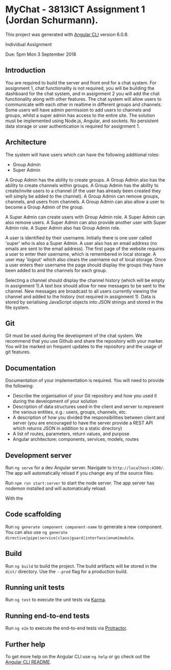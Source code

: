 # MyChat - 3813ICT Assignment 1 (Jordan Schurmann).

This project was generated with [Angular CLI](https://github.com/angular/angular-cli) version 6.0.8.

Individual Assignment

Due: 5pm Mon 3 September 2018

## Introduction
You are required to build the server and front end for a chat system. For assignment 1, chat
functionality is not required, you will be building the dashboard for the chat system, and in
assignment 2 you will add the chat functionality along with other features. The chat system will
allow users to communicate with each other in realtime in different groups and channels. Some
users will have admin permission to add users to channels and groups, whilst a super admin
has access to the entire site. The solution must be implemented using Node.js, Angular, and
sockets. No persistent data storage or user authentication is required for assignment 1.

## Architecture

The system will have users which can have the following additional roles:
* Group Admin
* Super Admin

A Group Admin has the ability to create groups. A Group Admin also has the ability to create
channels within groups. A Group Admin has the ability to create/invite users to a channel (if the
user has already been created they will simply be added to the channel). A Group Admin can
remove groups, channels, and users from channels. A Group Admin can also allow a user to
become a Group Admin of the group.

A Super Admin can create users with Group Admin role. A Super Admin can also remove users.
A Super Admin can also provide another user with Super Admin role. A Super Admin also has
Group Admin role.

A user is identified by their username. Initially there is one user called 'super' who is also a
Super Admin. A user also has an email address (no emails are sent to the email address).
The first page of the website requires a user to enter their username, which is remembered in
local storage. A user may 'logout' which also clears the username out of local storage. Once a
user enters their username the page should display the groups they have been added to and
the channels for each group.

Selecting a channel should display the channel history (which will be empty in assignment 1).A text box should allow for new messages to be sent to the channel. New messages are
broadcast to all users currently viewing the channel and added to the history (not required in
assignment 1).
Data is stored by serialising JavaScript objects into JSON strings and stored in the file system.

## Git
Git must be used during the development of the chat system. We recommend that you use
Github and share the repository with your marker. You will be marked on frequent updates to
the repository and the usage of git features.

## Documentation
Documentation of your implementation is required. You will need to provide the following:
* Describe the organisation of your Git repository and how you used it during the
development of your solution
* Description of data structures used in the client and server to represent the various
entities, e.g.: users, groups, channels, etc.
* A description of how you divided the responsibilities between client and server (you are
encouraged to have the server provide a REST API which returns JSON in addition to a
static directory)
* A list of routes, parameters, return values, and purpose
* Angular architecture: components, services, models, routes




## Development server

Run `ng serve` for a dev Angular server. Navigate to `http://localhost:4200/`. The app will automatically reload if you change any of the source files.

Run `npm run start:server` to start the node server.  The app server has nodemon installed and will automatically reload.

With the


## Code scaffolding

Run `ng generate component component-name` to generate a new component. You can also use `ng generate directive|pipe|service|class|guard|interface|enum|module`.

## Build

Run `ng build` to build the project. The build artifacts will be stored in the `dist/` directory. Use the `--prod` flag for a production build.

## Running unit tests

Run `ng test` to execute the unit tests via [Karma](https://karma-runner.github.io).

## Running end-to-end tests

Run `ng e2e` to execute the end-to-end tests via [Protractor](http://www.protractortest.org/).

## Further help

To get more help on the Angular CLI use `ng help` or go check out the [Angular CLI README](https://github.com/angular/angular-cli/blob/master/README.md).
